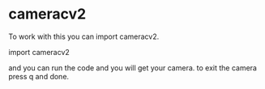 # cameracv2
To work with this you can import cameracv2.

import cameracv2

and you can run the code and you will get your camera.
to exit the camera press q and done.
